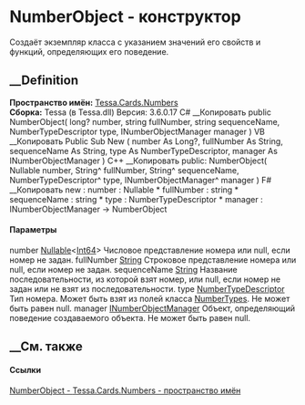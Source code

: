 # NumberObject - конструктор
Создаёт экземпляр класса с указанием значений его свойств и функций,
определяющих его поведение.
## __Definition
 **Пространство имён:** [Tessa.Cards.Numbers](N_Tessa_Cards_Numbers.htm)  
 **Сборка:** Tessa (в Tessa.dll) Версия: 3.6.0.17
C# __Копировать
     public NumberObject(
    	long? number,
    	string fullNumber,
    	string sequenceName,
    	NumberTypeDescriptor type,
    	INumberObjectManager manager
    )
VB __Копировать
     Public Sub New ( 
    	number As Long?,
    	fullNumber As String,
    	sequenceName As String,
    	type As NumberTypeDescriptor,
    	manager As INumberObjectManager
    )
C++ __Копировать
     public:
    NumberObject(
    	Nullable<long long> number, 
    	String^ fullNumber, 
    	String^ sequenceName, 
    	NumberTypeDescriptor^ type, 
    	INumberObjectManager^ manager
    )
F# __Копировать
     new : 
            number : Nullable<int64> * 
            fullNumber : string * 
            sequenceName : string * 
            type : NumberTypeDescriptor * 
            manager : INumberObjectManager -> NumberObject
#### Параметры
number
[Nullable](https://learn.microsoft.com/dotnet/api/system.nullable-1)<[Int64](https://learn.microsoft.com/dotnet/api/system.int64)>
    Числовое представление номера или null, если номер не задан.
fullNumber [String](https://learn.microsoft.com/dotnet/api/system.string)
    Строковое представление номера или null, если номер не задан.
sequenceName [String](https://learn.microsoft.com/dotnet/api/system.string)
     Название последовательности, из которой взят номер, или null, если номер не задан или не взят из последовательности. 
type [NumberTypeDescriptor](T_Tessa_Cards_Numbers_NumberTypeDescriptor.htm)
     Тип номера. Может быть взят из полей класса [NumberTypes](T_Tessa_Cards_Numbers_NumberTypes.htm). Не может быть равен null. 
manager [INumberObjectManager](T_Tessa_Cards_Numbers_INumberObjectManager.htm)
     Объект, определяющий поведение создаваемого объекта. Не может быть равен null. 
## __См. также
#### Ссылки
[NumberObject - ](T_Tessa_Cards_Numbers_NumberObject.htm)
[Tessa.Cards.Numbers - пространство имён](N_Tessa_Cards_Numbers.htm)
